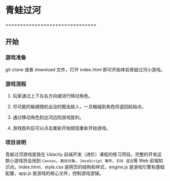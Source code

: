 # 青蛙过河
===============================

## 开始

### 游戏准备

git clone 或者 download 文件，打开 index.html 即可开始体验青蛙过河小游戏。

### 游戏流程

1. 玩家通过上下左右方向键进行移动角色。

2. 尽可能的躲避随机出没的瓢虫敌人，一旦触碰到角色将退回起始点。

3. 通过移动角色到达河边则游戏胜利。

4. 游戏胜利后可以点击重新开始按钮重新开始游戏。

### 项目说明

青蛙过河游戏是我在 Udacity 前端开发（进阶）课程的练习项目。完整的开发这款小游戏将会用到 `Canvas`、`面向对象`、`JavaScript 事件`、`ES6 语法`等 Web 前端知识点。index.html、style.css 是网页的结构和样式，engine.js 是游戏引擎和基础配置，app.js 是游戏的核心文件，控制游戏逻辑。